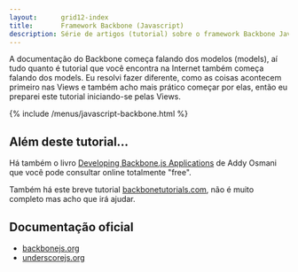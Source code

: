 ```yaml
---
layout:      grid12-index
title:       Framework Backbone (Javascript)
description: Série de artigos (tutorial) sobre o framework Backbone JavaScript
---
```


A documentação do Backbone começa falando dos modelos (models), aí tudo quanto é tutorial que você encontra na Internet
também começa falando dos models. Eu resolvi fazer diferente, como as coisas acontecem primeiro nas Views e também acho 
mais prático começar por elas, então eu preparei este tutorial iniciando-se pelas Views.

{% include /menus/javascript-backbone.html %}



Além deste tutorial...
---

Há também o livro [Developing Backbone.js Applications](http://addyosmani.github.io/backbone-fundamentals/ "link-externo")
de Addy Osmani que você pode consultar online totalmente "free".

Também há este breve tutorial [backbonetutorials.com](http://backbonetutorials.com/ "link-externo"), não é muito completo
mas acho que irá ajudar.


Documentação oficial
---

- [backbonejs.org](http://backbonejs.org/ "link-externo")
- [underscorejs.org](http://underscorejs.org/ "link-externo")